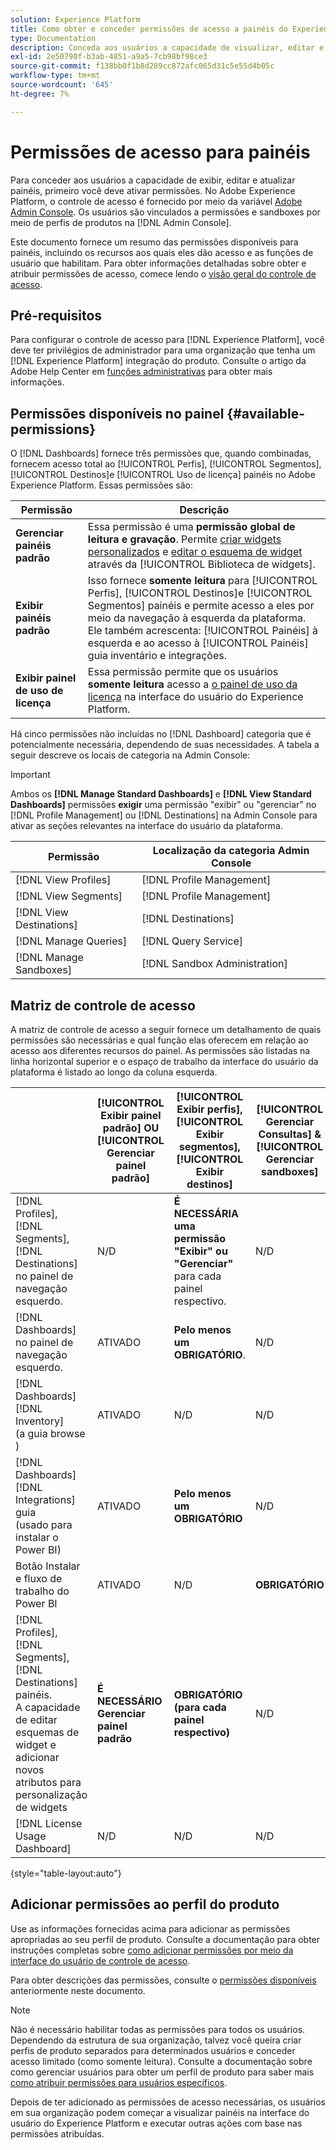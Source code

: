 ```yaml
---
solution: Experience Platform
title: Como obter e conceder permissões de acesso a painéis do Experience Platform
type: Documentation
description: Conceda aos usuários a capacidade de visualizar, editar e atualizar painéis do Experience Platform usando o Adobe Admin Console.
exl-id: 2e50790f-b3ab-4851-a9a5-7cb98bf98ce3
source-git-commit: f138bb0f1b8d289cc872afc065d31c5e55d4b05c
workflow-type: tm+mt
source-wordcount: '645'
ht-degree: 7%

---
```


# Permissões de acesso para painéis

Para conceder aos usuários a capacidade de exibir, editar e atualizar painéis, primeiro você deve ativar permissões. No Adobe Experience Platform, o controle de acesso é fornecido por meio da variável [Adobe Admin Console](https://adminconsole.adobe.com/). Os usuários são vinculados a permissões e sandboxes por meio de perfis de produtos na [!DNL Admin Console].

Este documento fornece um resumo das permissões disponíveis para painéis, incluindo os recursos aos quais eles dão acesso e as funções de usuário que habilitam. Para obter informações detalhadas sobre obter e atribuir permissões de acesso, comece lendo o [visão geral do controle de acesso](../access-control/home.md).

## Pré-requisitos

Para configurar o controle de acesso para [!DNL Experience Platform], você deve ter privilégios de administrador para uma organização que tenha um [!DNL Experience Platform] integração do produto. Consulte o artigo da Adobe Help Center em [funções administrativas](https://helpx.adobe.com/enterprise/using/admin-roles.html) para obter mais informações.

## Permissões disponíveis no painel {#available-permissions}

O [!DNL Dashboards] fornece três permissões que, quando combinadas, fornecem acesso total ao [!UICONTROL Perfis], [!UICONTROL Segmentos], [!UICONTROL Destinos]e [!UICONTROL Uso de licença] painéis no Adobe Experience Platform. Essas permissões são:

| Permissão | Descrição |
|---|---|
| **Gerenciar painéis padrão** | Essa permissão é uma **permissão global de leitura e gravação**. Permite [criar widgets personalizados](./customize/custom-widgets.md) e [editar o esquema de widget](./customize/edit-schema.md) através da [!UICONTROL Biblioteca de widgets]. |
| **Exibir painéis padrão** | Isso fornece **somente leitura** para [!UICONTROL Perfis], [!UICONTROL Destinos]e [!UICONTROL Segmentos] painéis e permite acesso a eles por meio da navegação à esquerda da plataforma. Ele também acrescenta: [!UICONTROL Painéis] à esquerda e ao acesso à [!UICONTROL Painéis] guia inventário e integrações. |
| **Exibir painel de uso de licença** | Essa permissão permite que os usuários **somente leitura** acesso a [o painel de uso da licença](./guides/license-usage.md) na interface do usuário do Experience Platform. |

Há cinco permissões não incluídas no [!DNL Dashboard] categoria que é potencialmente necessária, dependendo de suas necessidades. A tabela a seguir descreve os locais de categoria na Admin Console:

>[!IMPORTANT]
>
>Ambos os **[!DNL Manage Standard Dashboards]** e **[!DNL View Standard Dashboards]** permissões **exigir** uma permissão &quot;exibir&quot; ou &quot;gerenciar&quot; no [!DNL Profile Management] ou [!DNL Destinations] na Admin Console para ativar as seções relevantes na interface do usuário da plataforma.

| Permissão | Localização da categoria Admin Console |
|---|---|
| [!DNL View Profiles] | [!DNL Profile Management] |
| [!DNL View Segments] | [!DNL Profile Management] |
| [!DNL View Destinations] | [!DNL Destinations] |
| [!DNL Manage Queries] | [!DNL Query Service] |
| [!DNL Manage Sandboxes] | [!DNL Sandbox Administration] |

## Matriz de controle de acesso

A matriz de controle de acesso a seguir fornece um detalhamento de quais permissões são necessárias e qual função elas oferecem em relação ao acesso aos diferentes recursos do painel. As permissões são listadas na linha horizontal superior e o espaço de trabalho da interface do usuário da plataforma é listado ao longo da coluna esquerda.

|  | [!UICONTROL Exibir painel padrão] OU [!UICONTROL Gerenciar painel padrão] | [!UICONTROL Exibir perfis],<br/>[!UICONTROL Exibir segmentos],<br/> [!UICONTROL Exibir destinos] | [!UICONTROL Gerenciar Consultas] &amp; [!UICONTROL Gerenciar sandboxes] | [!UICONTROL Exibir painel de uso de licença] |
|---|---|---|---|---|
| [!DNL Profiles],<br/>[!DNL Segments],<br/>[!DNL Destinations] no painel de navegação esquerdo. | N/D | **É NECESSÁRIA uma permissão &quot;Exibir&quot; ou &quot;Gerenciar&quot;** para cada painel respectivo. | N/D | N/D |
| [!DNL Dashboards] no painel de navegação esquerdo. | ATIVADO | **Pelo menos um OBRIGATÓRIO**. | N/D | N/D |
| [!DNL Dashboards] [!DNL Inventory] <br/>(a guia browse ) | ATIVADO | N/D | N/D | N/D |
| [!DNL Dashboards] [!DNL Integrations] guia <br/>(usado para instalar o Power BI) | ATIVADO | **Pelo menos um OBRIGATÓRIO** | N/D | N/D |
| Botão Instalar e fluxo de trabalho do Power BI | ATIVADO | N/D | **OBRIGATÓRIO** | N/D |
| [!DNL Profiles],<br/>[!DNL Segments],<br/>[!DNL Destinations] painéis.<br/>A capacidade de editar esquemas de widget e adicionar novos atributos para personalização de widgets | **É NECESSÁRIO Gerenciar painel padrão** | **OBRIGATÓRIO (para cada painel respectivo)** | N/D | N/D |
| [!DNL License Usage Dashboard] | N/D | N/D | N/D | ATIVADO |

{style=&quot;table-layout:auto&quot;}

## Adicionar permissões ao perfil do produto

Use as informações fornecidas acima para adicionar as permissões apropriadas ao seu perfil de produto. Consulte a documentação para obter instruções completas sobre [como adicionar permissões por meio da interface do usuário de controle de acesso](../access-control/ui/permissions.md).

Para obter descrições das permissões, consulte o [permissões disponíveis](#available-permissions) anteriormente neste documento.

>[!NOTE]
>
>Não é necessário habilitar todas as permissões para todos os usuários. Dependendo da estrutura de sua organização, talvez você queira criar perfis de produto separados para determinados usuários e conceder acesso limitado (como somente leitura). Consulte a documentação sobre como gerenciar usuários para obter um perfil de produto para saber mais [como atribuir permissões para usuários específicos](../access-control/ui/users.md).

Depois de ter adicionado as permissões de acesso necessárias, os usuários em sua organização podem começar a visualizar painéis na interface do usuário do Experience Platform e executar outras ações com base nas permissões atribuídas.
